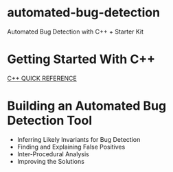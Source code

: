 # automated-bug-detection
Automated Bug Detection with C++ + Starter Kit

# Getting Started With C++

[C++ QUICK REFERENCE](http://www.hoomanb.com/cs/QuickRef/CppQuickRef.pdf)

# Building an Automated Bug Detection Tool

* Inferring Likely Invariants for Bug Detection
* Finding and Explaining False Positives
* Inter-Procedural Analysis
* Improving the Solutions


